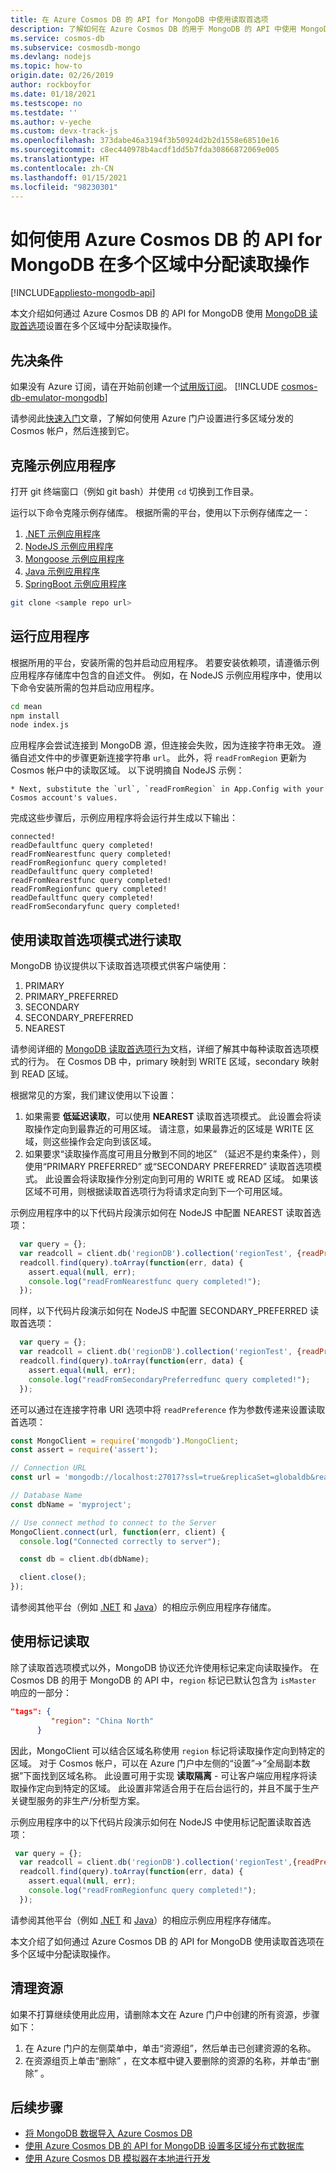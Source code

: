 ```yaml
---
title: 在 Azure Cosmos DB 的 API for MongoDB 中使用读取首选项
description: 了解如何在 Azure Cosmos DB 的用于 MongoDB 的 API 中使用 MongoDB 读取首选项
ms.service: cosmos-db
ms.subservice: cosmosdb-mongo
ms.devlang: nodejs
ms.topic: how-to
origin.date: 02/26/2019
author: rockboyfor
ms.date: 01/18/2021
ms.testscope: no
ms.testdate: ''
ms.author: v-yeche
ms.custom: devx-track-js
ms.openlocfilehash: 373dabe46a3194f3b50924d2b2d1558e68510e16
ms.sourcegitcommit: c8ec440978b4acdf1dd5b7fda30866872069e005
ms.translationtype: HT
ms.contentlocale: zh-CN
ms.lasthandoff: 01/15/2021
ms.locfileid: "98230301"
---
```

# <a name="how-to-multiple-regionally-distribute-reads-using-azure-cosmos-dbs-api-for-mongodb"></a>如何使用 Azure Cosmos DB 的 API for MongoDB 在多个区域中分配读取操作
[!INCLUDE[appliesto-mongodb-api](includes/appliesto-mongodb-api.md)]

本文介绍如何通过 Azure Cosmos DB 的 API for MongoDB 使用 [MongoDB 读取首选项](https://docs.mongodb.com/manual/core/read-preference/)设置在多个区域中分配读取操作。

## <a name="prerequisites"></a>先决条件 
如果没有 Azure 订阅，请在开始前创建一个[试用版订阅](https://www.microsoft.com/china/azure/index.html?fromtype=cn)。 
[!INCLUDE [cosmos-db-emulator-mongodb](../../includes/cosmos-db-emulator-mongodb.md)]

请参阅此[快速入门](tutorial-global-distribution-mongodb.md)文章，了解如何使用 Azure 门户设置进行多区域分发的 Cosmos 帐户，然后连接到它。

## <a name="clone-the-sample-application"></a>克隆示例应用程序

打开 git 终端窗口（例如 git bash）并使用 `cd` 切换到工作目录。  

运行以下命令克隆示例存储库。 根据所需的平台，使用以下示例存储库之一：

1. [.NET 示例应用程序](https://github.com/Azure-Samples/azure-cosmos-db-mongodb-dotnet-geo-readpreference)
2. [NodeJS 示例应用程序]( https://github.com/Azure-Samples/azure-cosmos-db-mongodb-node-geo-readpreference)
3. [Mongoose 示例应用程序](https://github.com/Azure-Samples/azure-cosmos-db-mongodb-mongoose-geo-readpreference)
4. [Java 示例应用程序](https://github.com/Azure-Samples/azure-cosmos-db-mongodb-java-geo-readpreference)
5. [SpringBoot 示例应用程序](https://github.com/Azure-Samples/azure-cosmos-db-mongodb-spring)

```bash
git clone <sample repo url>
```

## <a name="run-the-application"></a>运行应用程序

根据所用的平台，安装所需的包并启动应用程序。 若要安装依赖项，请遵循示例应用程序存储库中包含的自述文件。 例如，在 NodeJS 示例应用程序中，使用以下命令安装所需的包并启动应用程序。

```bash
cd mean
npm install
node index.js
```
应用程序会尝试连接到 MongoDB 源，但连接会失败，因为连接字符串无效。 遵循自述文件中的步骤更新连接字符串 `url`。 此外，将 `readFromRegion` 更新为 Cosmos 帐户中的读取区域。 以下说明摘自 NodeJS 示例：

```
* Next, substitute the `url`, `readFromRegion` in App.Config with your Cosmos account's values. 
```

完成这些步骤后，示例应用程序将会运行并生成以下输出：

```
connected!
readDefaultfunc query completed!
readFromNearestfunc query completed!
readFromRegionfunc query completed!
readDefaultfunc query completed!
readFromNearestfunc query completed!
readFromRegionfunc query completed!
readDefaultfunc query completed!
readFromSecondaryfunc query completed!
```

## <a name="read-using-read-preference-mode"></a>使用读取首选项模式进行读取

MongoDB 协议提供以下读取首选项模式供客户端使用：

1. PRIMARY
2. PRIMARY_PREFERRED
3. SECONDARY
4. SECONDARY_PREFERRED
5. NEAREST

请参阅详细的 [MongoDB 读取首选项行为](https://docs.mongodb.com/manual/core/read-preference-mechanics/#replica-set-read-preference-behavior)文档，详细了解其中每种读取首选项模式的行为。 在 Cosmos DB 中，primary 映射到 WRITE 区域，secondary 映射到 READ 区域。

根据常见的方案，我们建议使用以下设置：

1. 如果需要 **低延迟读取**，可以使用 **NEAREST** 读取首选项模式。 此设置会将读取操作定向到最靠近的可用区域。 请注意，如果最靠近的区域是 WRITE 区域，则这些操作会定向到该区域。
2. 如果要求“读取操作高度可用且分散到不同的地区”  （延迟不是约束条件），则使用“PRIMARY PREFERRED”  或“SECONDARY PREFERRED”  读取首选项模式。 此设置会将读取操作分别定向到可用的 WRITE 或 READ 区域。 如果该区域不可用，则根据读取首选项行为将请求定向到下一个可用区域。

示例应用程序中的以下代码片段演示如何在 NodeJS 中配置 NEAREST 读取首选项：

```javascript
  var query = {};
  var readcoll = client.db('regionDB').collection('regionTest', {readPreference: ReadPreference.NEAREST});
  readcoll.find(query).toArray(function(err, data) {
    assert.equal(null, err);
    console.log("readFromNearestfunc query completed!");
  });
```

同样，以下代码片段演示如何在 NodeJS 中配置 SECONDARY_PREFERRED 读取首选项：

```javascript
  var query = {};
  var readcoll = client.db('regionDB').collection('regionTest', {readPreference: ReadPreference.SECONDARY_PREFERRED});
  readcoll.find(query).toArray(function(err, data) {
    assert.equal(null, err);
    console.log("readFromSecondaryPreferredfunc query completed!");
  });
```

还可以通过在连接字符串 URI 选项中将 `readPreference` 作为参数传递来设置读取首选项：

```javascript
const MongoClient = require('mongodb').MongoClient;
const assert = require('assert');

// Connection URL
const url = 'mongodb://localhost:27017?ssl=true&replicaSet=globaldb&readPreference=nearest';

// Database Name
const dbName = 'myproject';

// Use connect method to connect to the Server
MongoClient.connect(url, function(err, client) {
  console.log("Connected correctly to server");

  const db = client.db(dbName);

  client.close();
});
```

请参阅其他平台（例如 [.NET](https://github.com/Azure-Samples/azure-cosmos-db-mongodb-dotnet-geo-readpreference) 和 [Java](https://github.com/Azure-Samples/azure-cosmos-db-mongodb-java-geo-readpreference)）的相应示例应用程序存储库。

## <a name="read-using-tags"></a>使用标记读取

除了读取首选项模式以外，MongoDB 协议还允许使用标记来定向读取操作。 在 Cosmos DB 的用于 MongoDB 的 API 中，`region` 标记已默认包含为 `isMaster` 响应的一部分：

```json
"tags": {
         "region": "China North"
      }
```

因此，MongoClient 可以结合区域名称使用 `region` 标记将读取操作定向到特定的区域。 对于 Cosmos 帐户，可以在 Azure 门户中左侧的“设置”->“全局副本数据”下面找到区域名称。  此设置可用于实现 **读取隔离** - 可让客户端应用程序将读取操作定向到特定的区域。 此设置非常适合用于在后台运行的，并且不属于生产关键型服务的非生产/分析型方案。

<!--Correct on Settings->Replica data globally-->

示例应用程序中的以下代码片段演示如何在 NodeJS 中使用标记配置读取首选项：

```javascript
 var query = {};
  var readcoll = client.db('regionDB').collection('regionTest',{readPreference: new ReadPreference(ReadPreference.SECONDARY_PREFERRED, {"region": "China North"})});
  readcoll.find(query).toArray(function(err, data) {
    assert.equal(null, err);
    console.log("readFromRegionfunc query completed!");
  });
```

请参阅其他平台（例如 [.NET](https://github.com/Azure-Samples/azure-cosmos-db-mongodb-dotnet-geo-readpreference) 和 [Java](https://github.com/Azure-Samples/azure-cosmos-db-mongodb-java-geo-readpreference)）的相应示例应用程序存储库。

本文介绍了如何通过 Azure Cosmos DB 的 API for MongoDB 使用读取首选项在多个区域中分配读取操作。

## <a name="clean-up-resources"></a>清理资源

如果不打算继续使用此应用，请删除本文在 Azure 门户中创建的所有资源，步骤如下：

1. 在 Azure 门户的左侧菜单中，单击“资源组”，然后单击已创建资源的名称。  
2. 在资源组页上单击“删除”  ，在文本框中键入要删除的资源的名称，并单击“删除”  。

## <a name="next-steps"></a>后续步骤

* [将 MongoDB 数据导入 Azure Cosmos DB](../dms/tutorial-mongodb-cosmos-db.md?toc=%2fcosmos-db%2ftoc.json%253ftoc%253d%2fcosmos-db%2ftoc.json)
* [使用 Azure Cosmos DB 的 API for MongoDB 设置多区域分布式数据库](tutorial-global-distribution-mongodb.md)
* [使用 Azure Cosmos DB 模拟器在本地进行开发](local-emulator.md)

<!-- Update_Description: update meta properties, wording update, update link -->